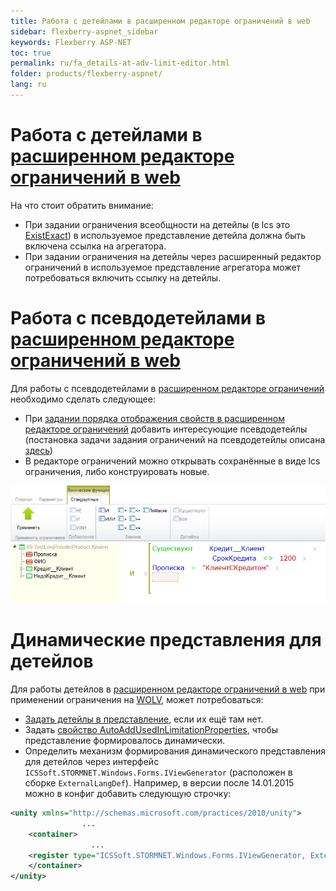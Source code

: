 ```yaml
---
title: Работа с детейлами в расширенном редакторе ограничений в web
sidebar: flexberry-aspnet_sidebar
keywords: Flexberry ASP-NET
toc: true
permalink: ru/fa_details-at-adv-limit-editor.html
folder: products/flexberry-aspnet/
lang: ru
---
```


# Работа с детейлами в [расширенном редакторе ограничений в web](advanced-limit-editor.html)
На что стоит обратить внимание:
* При задании ограничения всеобщности на детейлы (в lcs это [ExistExact](fo_exist-exist-exact-exist-all-exist-all-exact.html)) в используемое представление детейла должна быть включена ссылка на агрегатора.
* При задании ограничения на детейлы через расширенный редактор ограничений в используемое представление агрегатора может потребоваться включить ссылку на детейлы.

# Работа с псевдодетейлами в [расширенном редакторе ограничений в web](advanced-limit-editor.html)
Для работы с псевдодетейлами в [расширенном редакторе ограничений](advanced-limit-editor.html) необходимо сделать следующее:
* При [задании порядка отображения свойств в расширенном редакторе ограничений](set-prop-order-at-web-adv-limit-editor.html) добавить интересующие псевдодетейлы (постановка задачи задания ограничений на псевдодетейлы описана [здесь](fo_linq-provider.html)) 
* В редакторе ограничений можно открывать сохранённые в виде lcs ограничения, либо конструировать новые.

![](/images/pages/img/page/DetailsAtAdvLimitEditor/LEPseudoDetail.png)

# Динамические представления для детейлов
Для работы детейлов в [расширенном редакторе ограничений в web](advanced-limit-editor.html) при применении ограничения на [WOLV](web-object-list-view.html), может потребоваться:
* [Задать детейлы в представление](set-prop-order-at-web-adv-limit-editor.html), если их ещё там нет.
* Задать [свойство AutoAddUsedInLimitationProperties](set-prop-order-at-web-adv-limit-editor.html), чтобы представление формировалось динамически.
* Определить механизм формирования динамического представления для детейлов через интерфейс `ICSSoft.STORMNET.Windows.Forms.IViewGenerator` (расположен в сборке `ExternalLangDef`). Например, в версии после 14.01.2015 можно в конфиг добавить следующую строчку:

```xml
<unity xmlns="http://schemas.microsoft.com/practices/2010/unity">
				...	
	<container>
				  ...
	<register type="ICSSoft.STORMNET.Windows.Forms.IViewGenerator, ExternalLangDef" mapTo="NewPlatform.Flexberry.Web.Page.LimitEditorViewGenerator, NewPlatform.Flexberry.Web.LimitEditor" />
	</container>
</unity>
```

